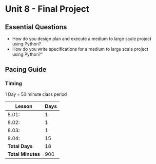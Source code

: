 # Unit 8 - Final Project

## Essential Questions

* How do you design plan and execute a medium to large scale project using Python?
* How do you write specifications for a medium to large scale project using Python?"

## Pacing Guide

### Timing

1 Day = 50 minute class period

| Lesson | Days |
| ------ | -------------- |
| 8.01: | 1 |
| 8.02: | 1 |
| 8.03: | 1 |
| 8.04: | 15 |
| **Total Days** | 18 | |
| **Total Minutes** | 900| |
